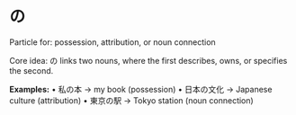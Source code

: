 # の

Particle for: possession, attribution, or noun connection

Core idea: の links two nouns, where the first describes, owns, or specifies the second.

**Examples:**
•	私の本 → my book (possession)
•	日本の文化 → Japanese culture (attribution)
•	東京の駅 → Tokyo station (noun connection)